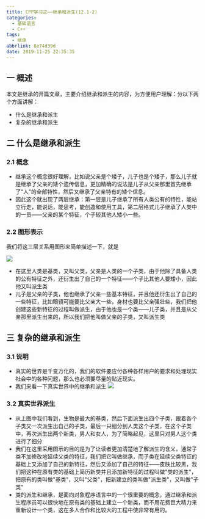 ```yaml
---
title: CPP学习之——继承和派生(12.1-2)
categories:
  - 基础语言
  - C++
tags:
  - 继承
abbrlink: 8e74d39d
date: 2019-11-25 22:35:35
---
```

## 一 概述

本文是继承的开篇文章，主要介绍继承和派生的内容，为方便用户理解：分以下两个方面讲解： 

* 什么是继承和派生
* 复杂的继承和派生

<!--more-->

## 二 什么是继承和派生

### 2.1 概念

* 继承这个概念很好理解，比如说父亲是个矮子，儿子也是个矮子，那么儿子就是继承了父亲的矮个遗传信息，更加精确的说法是儿子从父亲那里首先继承了"人"的全部特性，然后又继承了父亲特有的矮个信息。
* 因此这个就出现了两层继承：第一层是儿子继承了所有人类公有的特性，能站立行走，能说话，能思考，能创造和使用工具，第二层格式儿子继承了人类中的一员——父亲的某个特征，个子较其他人矮小一些。


### 2.2 图形表示

我们将这三层关系用图形来简单描述一下，就是  

![][1]

* 在这里人类是基类，又叫父类，父亲是人类的一个子类，由于他除了具备人类的公有特征之外，还衍生出了自己的一个特征——个子比其他人要矮小，因此他又叫派生类
* 儿子是父亲的子类，他也继承了父亲一些基本特征，并且他还衍生出了自己的一些特征，比如眼镜可能要比父亲大一些，身材也要比父亲强壮些，我们把他创建这些新特征的过程叫做派生，由于他也是一个类——儿子类，并且是从父亲那里派生出来的，所以我们把他叫做父亲的子类，又叫派生类

## 三 复杂的继承和派生

### 3.1 说明

* 真实的世界是千变万化的，我们的软件要应付各种各样用户的要求和处理现实社会中的各种问题，那么也必须要尽量的贴近现实。 
* 我们来看一下真实世界中的继承和派生
![][2]  
### 3.2 真实世界派生

* 从上图中我们看到，生物是最大的基类，然后下面派生出四个子类，跟着各个子类又一次派生出自己的子类，最后一只细分到人类这个子类，在这个子类中，再次派生出两个新类，男人和女人，为了简略起见，这里只对男人这个类进行了细分
* 我们在这里采用图示的目的是为了让读者更加清楚地了解派生的含义，通常子类不加修改地延续父类的特征，我们把它叫做继承，而子类在延续父类特征的基础上又添加了自己的新特征，然后又添加了自己的特征——皮肤比较黑，我们把这种在原有类的基础上简历新类并且添加新特征的过程叫做"类的派生"，把原有的类叫做"基类"，又叫"父类"，把新建立的类叫做"派生类"，又叫做"子类"
* 类的派生和继承，是面向对象程序语言中的一个很重要的概念，通过继承和派生程序员可以很快地在原有类的基础上建立一个新类，而不用花费巨大精力来重新设计一个类，这在多人合作和比较大的工程中使非常有用的。




[1]:https://cdn.jsdelivr.net/gh/PGzxc/CDN@master/blog-image/cpp-extends-derivationl.png
[2]:https://cdn.jsdelivr.net/gh/PGzxc/CDN@master/blog-image/cpp-extend-people.png